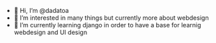 - 👋 Hi, I’m @dadatoa
- 👀 I’m interested in many things but currently more about webdesign
- 🌱 I’m currently learning django in order to have a base for learnig webdesign and UI design

